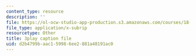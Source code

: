 ```yaml
---
content_type: resource
description: ''
file: https://ol-ocw-studio-app-production.s3.amazonaws.com/courses/18-01sc-single-variable-calculus-fall-2010/d2b4799baac159986ee2881a48191ac0_PNTnmH6jsRI.srt
file_type: application/x-subrip
resourcetype: Other
title: 3play caption file
uid: d2b4799b-aac1-5998-6ee2-881a48191ac0
---
```

